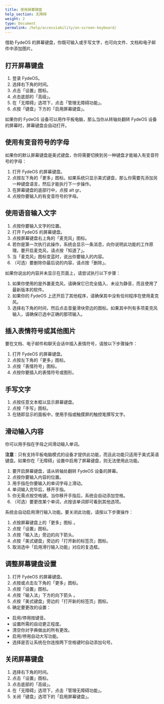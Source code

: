 ```yaml
---
title: 使用屏幕键盘
help_section: 无障碍
weight: 2
type: Document
permalink: /help/accessiability/on-screen-keyboard/
---
```


借助 FydeOS 的屏幕键盘，你既可输入或手写文字，也可向文件、文档和电子邮件中添加图片。

## 打开屏幕键盘
1. 登录 FydeOS。
2. 选择右下角的时间。
3. 点击「设置」图标。
4. 点击底部的「高级」。
5. 在「无障碍」选项下，点击「管理无障碍功能」。
6. 点按「键盘」下方的「启用屏幕键盘」。

如果你的 FydeOS 设备可以用作平板电脑，那么当你从转轴处翻转 FydeOS 设备的屏幕时，屏幕键盘会自动打开。

## 使用有变音符号的字母

如果你的默认屏幕键盘是美式键盘，你将需要切换到另一种键盘才能输入有变音符号的字母：
1. 打开 FydeOS 的屏幕键盘。
2. 点按左下角的「更多」图标。如果系统只显示美式键盘，那么你需要先添加另一种键盘语言，然后才能执行下一步操作。
3. 在屏幕键盘的底部行中，点按 alt gr。
4. 点按你要输入的有变音符号的字母。

## 使用语音输入文字

1. 点按你要输入文字的位置。
2. 打开 FydeOS 的屏幕键盘。
3. 点按屏幕键盘右上角的「麦克风」图标。
4. 若你是第一次执行此操作，系统会显示一条消息，向你说明此功能的工作原理。要开启麦克风，请点按「知道了」。
5. 当「麦克风」图标变蓝时，说出你要输入的内容。
6. （可选）要删除你最后说的内容，请点按「删除」。

如果你说出的内容并未显示在页面上，请尝试执行以下步骤：
1. 如果你使用的是外置麦克风，请确保它已完全插入、未设为静音，而且使用了最新版本的软件。
2. 如果你的 FydeOS 上还开启了其他程序，请确保其中没有任何程序在使用麦克风。
3. 选择右下角的时间，然后点击音量滑块旁边的图标。如果其中列有多项麦克风输入，请确保已选中正确的那项输入。

## 插入表情符号或其他图片

要在文档、电子邮件和聊天会话中插入表情符号，请按以下步骤操作：
1. 打开 FydeOS 的屏幕键盘。
2. 点按左下角的「更多」图标。
3. 点按「表情符号」图标。
4. 点按你要插入的表情符号或图形。

## 手写文字
1. 点按任意文本框以显示屏幕键盘。
2. 点按「手写」图标。
3. 在随即显示的面板中，使用手指或触摸屏的触控笔撰写文字。

## 滑动输入内容

你可以用手指在字母之间滑动输入单词。

**注意**：只有支持平板电脑模式的设备才提供此功能，而且此功能只适用于美式英语键盘。如果你在「无障碍」设置中启用了屏幕键盘，则无法使用此功能。

1. 要开启屏幕键盘，请从转轴处翻转 FydeOS 设备的屏幕。
2. 点按你要输入内容的位置。
3. 用手指在你要输入的单词字母上滑动。
4. 单词输入完毕后，移开手指。
5. 你无需点按空格键。当你移开手指后，系统会自动添加空格。
6. （可选）要更改某个单词，点按该单词即可看到其他选项。

系统会自动启用滑行输入功能。要关闭此功能，请按以下步骤操作：
1. 点按屏幕键盘上的「更多」图标 。
2. 点按「设置」图标。
3. 点按「输入法」旁边的向下箭头。
4. 点按「美式键盘」旁边的「打开新的标签页」图标。
5. 取消选中「启用滑行输入功能」对应的复选框。

## 调整屏幕键盘设置
1. 打开 FydeOS 的屏幕键盘。
2. 点按或点击左下角的「更多」图标。
3. 点按「设置」图标。
4. 点按「输入法」下方的向下箭头 。
5. 点按「美式键盘」旁边的「打开新的标签页」图标。
6. 确定要更改的设置：
 - 启用/停用按键音。
 - 设置所需的自动更正程度。
 - 清空你对字典做出的所有更改。
 - 启用/停用自动大写功能。
 - 选择是否让系统在你连按两下空格键时自动添加句号。

## 关闭屏幕键盘
1. 选择右下角的时间。
2. 点击「设置」图标。
4. 点击底部的「高级」。
5. 在「无障碍」选项下，点击「管理无障碍功能」。
6. 关闭「键盘」选项下的「启用屏幕键盘」。